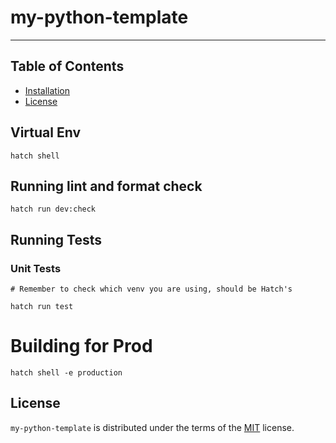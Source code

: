 # my-python-template

-----

## Table of Contents

- [Installation](#installation)
- [License](#license)

## Virtual Env

```console
hatch shell
```

## Running lint and format check

```console
hatch run dev:check
```

## Running Tests

### Unit Tests

```console
# Remember to check which venv you are using, should be Hatch's

hatch run test
```

# Building for Prod

```console
hatch shell -e production
```

## License

`my-python-template` is distributed under the terms of the [MIT](https://spdx.org/licenses/MIT.html) license.
